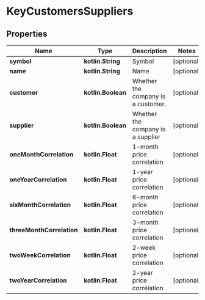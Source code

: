 
# KeyCustomersSuppliers

## Properties
Name | Type | Description | Notes
------------ | ------------- | ------------- | -------------
**symbol** | **kotlin.String** | Symbol |  [optional]
**name** | **kotlin.String** | Name |  [optional]
**customer** | **kotlin.Boolean** | Whether the company is a customer. |  [optional]
**supplier** | **kotlin.Boolean** | Whether the company is a supplier |  [optional]
**oneMonthCorrelation** | **kotlin.Float** | 1-month price correlation |  [optional]
**oneYearCorrelation** | **kotlin.Float** | 1-year price correlation |  [optional]
**sixMonthCorrelation** | **kotlin.Float** | 6-month price correlation |  [optional]
**threeMonthCorrelation** | **kotlin.Float** | 3-month price correlation |  [optional]
**twoWeekCorrelation** | **kotlin.Float** | 2-week price correlation |  [optional]
**twoYearCorrelation** | **kotlin.Float** | 2-year price correlation |  [optional]



